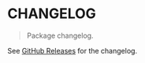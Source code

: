 # CHANGELOG

> Package changelog.

See [GitHub Releases](https://github.com/stdlib-js/ndarray-base-napi-typedarray-type-to-dtype/releases) for the changelog.
